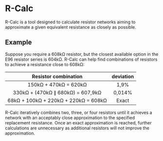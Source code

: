 # R-Calc

R-Calc is a tool designed to calculate resistor networks aiming to approximate a given equivalent resistance as closely as possible.

## Example

Suppose you require a 608kΩ resistor, but the closest available option in the E96 resistor series is 604kΩ. R-Calc can help find combinations of resistors to achieve a resistance close to 608kΩ:

|         Resistor combination         | deviation |
|:------------------------------------:|:---------:|
|         150kΩ + 470kΩ = 620kΩ        |    1,9%   |
|   330kΩ + (470kΩ ∥ 680kΩ) = 607,9kΩ  |   0,014%  |
| 68kΩ + 100kΩ + 220kΩ + 220kΩ = 608kΩ |   Exact   |

R-Calc iteratively combines two, three, or four resistors until it achieves a network with an acceptably close approximation to the specified replacement resistance. Once an exact approximation is reached, further calculations are unnecessary as additional resistors will not improve the approximation.
